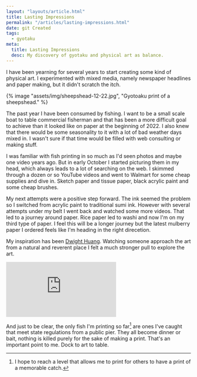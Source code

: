 ```yaml
---
layout: "layouts/article.html"
title: Lasting Impressions
permalink: "/articles/lasting-impressions.html"
date: git Created
tags:
  - gyotaku
meta:
  title: Lasting Impressions
  desc: My discovery of gyotaku and physical art as balance.
---
```


I have been yearning for several years to start creating some kind of physical art. I experimented with mixed media, namely newspaper headlines and paper making, but it didn't scratch the itch.

{% image "assets/img/sheepshead-12-22.jpg", "Gyotoaku print of a sheepshead." %}

The past year I have been consumed by fishing. I want to be a small scale boat to table commercial fisherman and that has been a more difficult goal to achieve than it looked like on paper at the beginning of 2022. I also knew that there would be some seasonality to it with a lot of bad weather days mixed in. I wasn't sure if that time would be filled with web consulting or making stuff.

I was familiar with fish printing in so much as I'd seen photos and maybe one video years ago. But in early October I started picturing them in my head, which always leads to a lot of searching on the web. I skimmed through a dozen or so YouTube videos and went to Walmart for some cheap supplies and dive in. Sketch paper and tissue paper, black acrylic paint and some cheap brushes.

My next attempts were a positive step forward. The ink seemed the problem so I switched from acrylic paint to traditional sumi ink. However with several attempts under my belt I went back and watched some more videos. That led to a journey around paper. Rice paper led to washi and now I'm on my third type of paper. I feel this will be a longer journey but the latest mulberry paper I ordered feels like I'm heading in the right direcetion.

My inspiration has been [Dwight Huang](https://fishingforgyotaku.com/art-artist). Watching someone approach the art from a natural and reverent place I felt a much stronger pull to explore the art.

<div class="iframe-video"><iframe title="vimeo-player" src="https://player.vimeo.com/video/304210699?h=2e2c71a88b" frameborder="0" allowfullscreen></iframe></div>

And just to be clear, the only fish I'm printing so far[^1] are ones I've caught that meet state regulations from a public pier. They all become dinner or bait, nothing is killed purely for the sake of making a print. That's an important point to me. Dock to art to table.



[^1]: I hope to reach a level that allows me to print for others to have a print of a memorable catch.